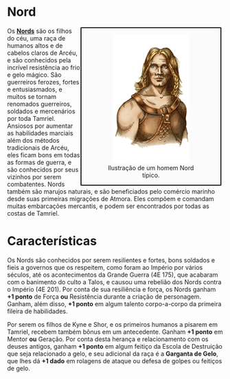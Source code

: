 # Nord

<div style="float: right; margin-right: 1%; background: #fbfbfc; border: 2px black solid;">
	<figure>
		<center><img src="/uploads/races/nord.png"
			height="300"
			alt="Nord">
		<figcaption style="margin-left: 2%; margin-right: 2%;">Ilustração de um homem Nord típico.</figcaption></center>
	</figure>
</div>

Os **[Nords](https://pt.uesp.net/wiki/Lore:Nord)** são os filhos do céu, uma raça de humanos altos e de cabelos claros de Arcéu, e são conhecidos pela incrível resistência ao frio e gelo mágico. São guerreiros ferozes, fortes e entusiasmados, e muitos se tornam renomados guerreiros, soldados e mercenários por toda Tamriel. Ansiosos por aumentar as habilidades marciais além dos métodos tradicionais de Arcéu, eles ficam bons em todas as formas de guerra, e são conhecidos por seus vizinhos por serem combatentes. Nords também são marujos naturais, e são beneficiados pelo comércio marinho desde suas primeiras migrações de Atmora. Eles compõem e comandam muitas embarcações mercantis, e podem ser encontrados por todas as costas de Tamriel.

# Características
Os Nords são conhecidos por serem resilientes e fortes, bons soldados e fieis a governos que os respeitem, como foram ao Império por vários séculos, até os acontecimentos da Grande Guerra (4E 175), que acabaram com o banimento do culto a Talos, e causou uma rebelião dos Nords contra o Império (4E 201). Por conta de sua resiliência e força, os Nords ganham **+1 ponto** de Força **ou** Resistência durante a criação de personagem. Ganham, além disso, **+1 ponto** em algum talento corpo-a-corpo da primeira fileira de habilidades.

Por serem os filhos de Kyne e Shor, e os primeiros humanos a pisarem em Tamriel, recebem também bônus em um antecedente. Ganham **+1 ponto** em Mentor **ou** Geração. Por conta desta herança e relacionamento com os deuses antigos, ganham **+1 ponto** em algum feitiço da Escola de Destruição que seja relacionado a gelo, e seu adicional da raça é a **Garganta de Gelo**, que lhes dá **+1 dado** em rolagens de ataque ou defesa de golpes ou feitiços de gelo.

